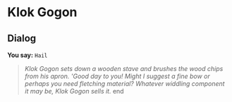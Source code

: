 # Klok Gogon
## Dialog

**You say:** `Hail`



>*Klok Gogon sets down a wooden stave and brushes the wood chips from his apron.  'Good day to you!  Might I suggest a fine bow or perhaps you need fletching material?   Whatever widdling component it may be, Klok Gogon sells it.*
end





